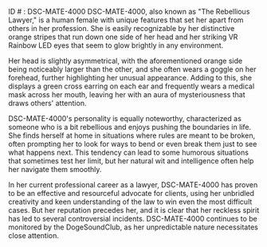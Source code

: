 ID # : DSC-MATE-4000
DSC-MATE-4000, also known as "The Rebellious Lawyer," is a human female with unique features that set her apart from others in her profession. She is easily recognizable by her distinctive orange stripes that run down one side of her head and her striking VR Rainbow LED eyes that seem to glow brightly in any environment. 

Her head is slightly asymmetrical, with the aforementioned orange side being noticeably larger than the other, and she often wears a goggle on her forehead, further highlighting her unusual appearance. Adding to this, she displays a green cross earring on each ear and frequently wears a medical mask across her mouth, leaving her with an aura of mysteriousness that draws others' attention.

DSC-MATE-4000's personality is equally noteworthy, characterized as someone who is a bit rebellious and enjoys pushing the boundaries in life. She finds herself at home in situations where rules are meant to be broken, often prompting her to look for ways to bend or even break them just to see what happens next. This tendency can lead to some humorous situations that sometimes test her limit, but her natural wit and intelligence often help her navigate them smoothly. 

In her current professional career as a lawyer, DSC-MATE-4000 has proven to be an effective and resourceful advocate for clients, using her unbridled creativity and keen understanding of the law to win even the most difficult cases. But her reputation precedes her, and it is clear that her reckless spirit has led to several controversial incidents. DSC-MATE-4000 continues to be monitored by the DogeSoundClub, as her unpredictable nature necessitates close attention.